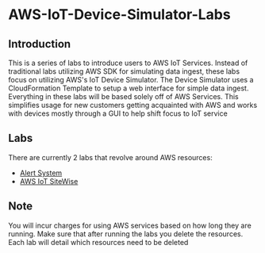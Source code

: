 # AWS-IoT-Device-Simulator-Labs

## Introduction
This is a series of labs to introduce users to AWS IoT Services. Instead of traditional labs utilizing AWS SDK for simulating data ingest, these labs focus on utilizing AWS's IoT Device Simulator. The Device Simulator uses a CloudFormation Template to setup a web interface for simple data ingest. Everything in these labs will be based solely off of AWS Services.  This simplifies usage for new customers getting acquainted with AWS and works with devices mostly through a GUI to help shift focus to IoT service

## Labs
There are currently 2 labs that revolve around AWS resources:
* [Alert System](./AlertSystem/README.md)
* [AWS IoT SiteWise](./SiteWise/README.md)

## Note
You will incur charges for using AWS services based on how long they are running. Make sure that after running the labs you delete the resources. Each lab will detail which resources need to be deleted
